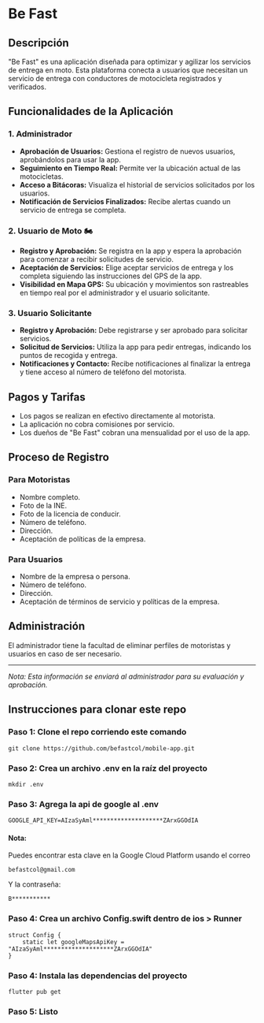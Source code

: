 # Be Fast

## Descripción

"Be Fast" es una aplicación diseñada para optimizar y agilizar los servicios de entrega en moto. Esta plataforma conecta a usuarios que necesitan un servicio de entrega con conductores de motocicleta registrados y verificados.

## Funcionalidades de la Aplicación

### 1. Administrador

- **Aprobación de Usuarios:** Gestiona el registro de nuevos usuarios, aprobándolos para usar la app.
- **Seguimiento en Tiempo Real:** Permite ver la ubicación actual de las motocicletas.
- **Acceso a Bitácoras:** Visualiza el historial de servicios solicitados por los usuarios.
- **Notificación de Servicios Finalizados:** Recibe alertas cuando un servicio de entrega se completa.

### 2. Usuario de Moto 🏍️

- **Registro y Aprobación:** Se registra en la app y espera la aprobación para comenzar a recibir solicitudes de servicio.
- **Aceptación de Servicios:** Elige aceptar servicios de entrega y los completa siguiendo las instrucciones del GPS de la app.
- **Visibilidad en Mapa GPS:** Su ubicación y movimientos son rastreables en tiempo real por el administrador y el usuario solicitante.

### 3. Usuario Solicitante

- **Registro y Aprobación:** Debe registrarse y ser aprobado para solicitar servicios.
- **Solicitud de Servicios:** Utiliza la app para pedir entregas, indicando los puntos de recogida y entrega.
- **Notificaciones y Contacto:** Recibe notificaciones al finalizar la entrega y tiene acceso al número de teléfono del motorista.

## Pagos y Tarifas

- Los pagos se realizan en efectivo directamente al motorista.
- La aplicación no cobra comisiones por servicio.
- Los dueños de "Be Fast" cobran una mensualidad por el uso de la app.

## Proceso de Registro

### Para Motoristas

- Nombre completo.
- Foto de la INE.
- Foto de la licencia de conducir.
- Número de teléfono.
- Dirección.
- Aceptación de políticas de la empresa.

### Para Usuarios

- Nombre de la empresa o persona.
- Número de teléfono.
- Dirección.
- Aceptación de términos de servicio y políticas de la empresa.

## Administración

El administrador tiene la facultad de eliminar perfiles de motoristas y usuarios en caso de ser necesario.

---

_Nota: Esta información se enviará al administrador para su evaluación y aprobación._

## Instrucciones para clonar este repo

### Paso 1: Clone el repo corriendo este comando

```
git clone https://github.com/befastcol/mobile-app.git
```

### Paso 2: Crea un archivo .env en la raíz del proyecto

```
mkdir .env
```

### Paso 3: Agrega la api de google al .env

```
GOOGLE_API_KEY=AIzaSyAml********************ZArxGGOdIA
```

#### Nota:

Puedes encontrar esta clave en la Google Cloud Platform usando el correo

```
befastcol@gmail.com
```

Y la contraseña:

```
B***********
```

### Paso 4: Crea un archivo Config.swift dentro de ios > Runner

```
struct Config {
    static let googleMapsApiKey = "AIzaSyAml********************ZArxGGOdIA"
}
```

### Paso 4: Instala las dependencias del proyecto

```
flutter pub get
```

### Paso 5: Listo
